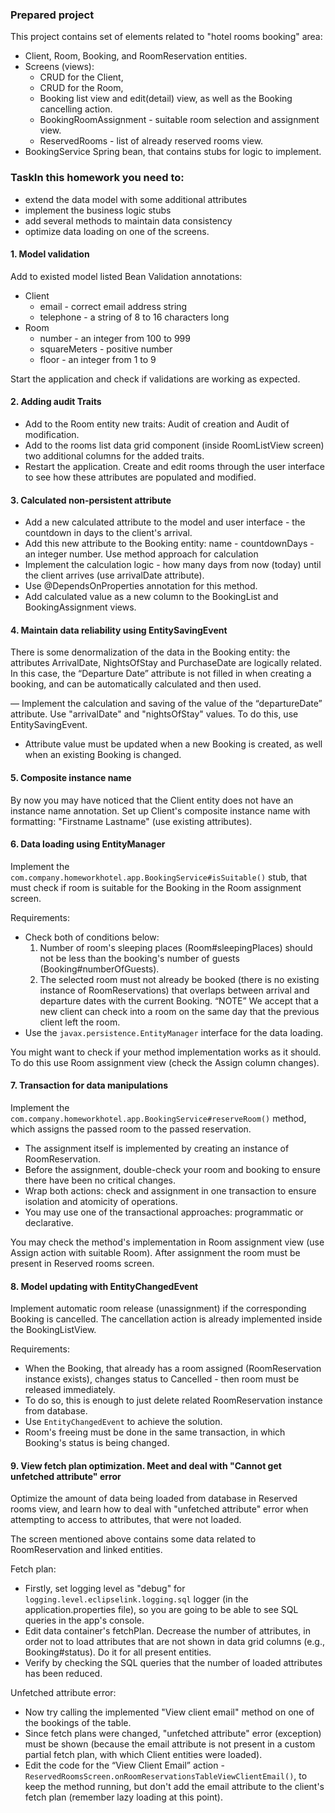 ### Prepared project
This project contains set of elements related to "hotel rooms booking" area:
- Client, Room, Booking, and RoomReservation entities.
- Screens (views):
    - CRUD for the Client,
    - CRUD for the Room,
    - Booking list view and edit(detail) view, as well as the Booking cancelling action.
    - BookingRoomAssignment - suitable room selection and assignment view.
    - ReservedRooms - list of already reserved rooms view.
- BookingService Spring bean, that contains stubs for logic to implement.

### TaskIn this homework you need to:
- extend the data model with some additional attributes
- implement the business logic stubs
- add several methods to maintain data consistency
- optimize data loading on one of the screens.

#### 1. Model validation
Add to existed model listed Bean Validation annotations:
- Client
    - email - correct email address string
    - telephone - a string of 8 to 16 characters long
- Room
    - number - an integer from 100 to 999
    - squareMeters - positive number
    - floor - an integer from 1 to 9

Start the application and check if validations are working as expected.

#### 2. Adding audit Traits
- Add to the Room entity new traits: Audit of creation and Audit of modification.
- Add to the rooms list data grid component (inside RoomListView screen) two additional columns for the added traits.
- Restart the application. Create and edit rooms through the user interface to see how these attributes are populated and modified.

#### 3. Calculated non-persistent attribute
- Add a new calculated attribute to the model and user interface - the countdown in days to the client's arrival.
- Add this new attribute to the Booking entity: name - countdownDays - an integer number. Use method approach for calculation
- Implement the calculation logic - how many days from now (today) until the client arrives (use arrivalDate attribute).
- Use @DependsOnProperties annotation for this method.
- Add calculated value as a new column to the BookingList and BookingAssignment views.

#### 4. Maintain data reliability using EntitySavingEvent
There is some denormalization of the data in the Booking entity: the attributes ArrivalDate, NightsOfStay and PurchaseDate are logically related. In this case, the “Departure Date” attribute is not filled in when creating a booking,
and can be automatically calculated and then used.

— Implement the calculation and saving of the value of the “departureDate” attribute. Use "arrivalDate" and "nightsOfStay" values. To do this, use EntitySavingEvent.
- Attribute value must be updated when a new Booking is created, as well when an existing Booking is changed.

#### 5. Composite instance name
By now you may have noticed that the Client entity does not have an instance name annotation.
Set up Client's composite instance name with formatting: "Firstname Lastname" (use existing attributes).

#### 6. Data loading using EntityManager
Implement the `com.company.homeworkhotel.app.BookingService#isSuitable()` stub,
that must check if room is suitable for the Booking in the Room assignment screen.

Requirements:
- Check both of conditions below:
  1) Number of room's sleeping places (Room#sleepingPlaces) should not be less than the booking's number of guests (Booking#numberOfGuests).
  2) The selected room must not already be booked (there is no existing instance of RoomReservations) that overlaps between arrival and departure dates with the current Booking.
“NOTE” We accept that a new client can check into a room on the same day that the previous client left the room.
- Use the `javax.persistence.EntityManager` interface for the data loading.

You might want to check if your method implementation works as it should. To do this use Room assignment view (check the Assign column changes).

#### 7. Transaction for data manipulations
Implement the `com.company.homeworkhotel.app.BookingService#reserveRoom()` method, which assigns the passed room to the passed reservation.

- The assignment itself is implemented by creating an instance of RoomReservation.
- Before the assignment, double-check your room and booking to ensure there have been no critical changes.
- Wrap both actions: check and assignment in one transaction to ensure isolation and atomicity of operations.
- You may use one of the transactional approaches: programmatic or declarative.

You may check the method's implementation in Room assignment view (use Assign action with suitable Room).
After assignment the room must be present in Reserved rooms screen.

#### 8. Model updating with EntityChangedEvent
Implement automatic room release (unassignment) if the corresponding Booking is cancelled.
The cancellation action is already implemented inside the BookingListView.

Requirements:
- When the Booking, that already has a room assigned (RoomReservation instance exists), changes status to Cancelled -
  then room must be released immediately.
- To do so, this is enough to just delete related RoomReservation instance from database.
- Use `EntityChangedEvent` to achieve the solution.
- Room's freeing must be done in the same transaction, in which Booking's status is being changed.

#### 9. View fetch plan optimization. Meet and deal with "Cannot get unfetched attribute" error
Optimize the amount of data being loaded from database in Reserved rooms view, and learn how to deal with "unfetched attribute" error when attempting to access to attributes, that were not loaded.

The screen mentioned above contains some data related to RoomReservation and linked entities.

Fetch plan:
- Firstly, set logging level as "debug" for `logging.level.eclipselink.logging.sql` logger (in the application.properties file), so you are going to be able to see SQL queries in the app's console.
- Edit data container's fetchPlan. Decrease the number of attributes, in order not to load attributes that are not shown in data grid columns (e.g., Booking#status). Do it for all present entities.
- Verify by checking the SQL queries that the number of loaded attributes has been reduced.

Unfetched attribute error:
- Now try calling the implemented "View client email" method on one of the bookings of the table.
- Since fetch plans were changed, "unfetched attribute" error (exception) must be shown
  (because the email attribute is not present in a custom partial fetch plan, with which Client entities were loaded).
- Edit the code for the “View Client Email” action - `ReservedRoomsScreen.onRoomReservationsTableViewClientEmail()`,
 to keep the method running, but don't add the email attribute to the client's fetch plan (remember lazy loading at this point).

